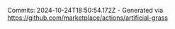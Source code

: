 Commits: 2024-10-24T18:50:54.172Z - Generated via https://github.com/marketplace/actions/artificial-grass
<br>
